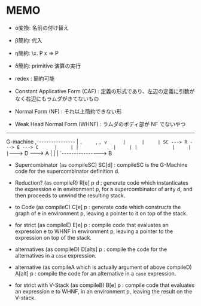# MEMO

* α変換: 名前の付け替え
* β簡約: 代入
* η簡約: \x. P x => P
* δ簡約: primitive 演算の実行

* redex : 簡約可能
* Constant Applicative Form (CAF) : 定義の形式であり、左辺の定義に引数がなく右辺にもラムダがきてないもの
* Normal Form (NF) : それ以上簡約できない形
* Weak Head Normal Form (WHNF) : ラムダのボディ部が NF でないやつ


----
G-machine
                   ,----------------
                  |     `,     `,    `,
                  v      |      |     |
   SC ---> R ---> E ---> C      |     |
                  |             |     |
                  |             |     |
                  |`---> D ---> A     |
                  |                   |
                   `----------------> B

* Supercombinator (as compileSC)
SC[d] : compileSC is the G-Machine code for the supercombinator definition d.

* Reduction? (as compileR)
R[e] p d : generate code which instanticates the expression e in environment p,
           for a supercombinator of arity d,
		   and then proceeds to unwind the resulting stack.

* to Code (as compileC)
C[e] p : generate code which constructs the graph of e in environment p,
         leaving a pointer to it on top of the stack.

* for strict (as compileE)
E[e] p : compile code that evaluates an expression e to WHNF in environment p,
         leaving a pointer to the expression on top of the stack.

* alternatives (as compileD)
D[alts] p : compile the code for the alternatives in a `case` expression.

* alternative (as compileA which is actually argument of above compileD)
A[alt] p : compile the code for an alternative in a `case` expression.

* for strict with V-Stack (as compileB)
B[e] p : compile code that evaluates an expression e to WHNF, in an environment p,
         leaving the result on the V-stack.
